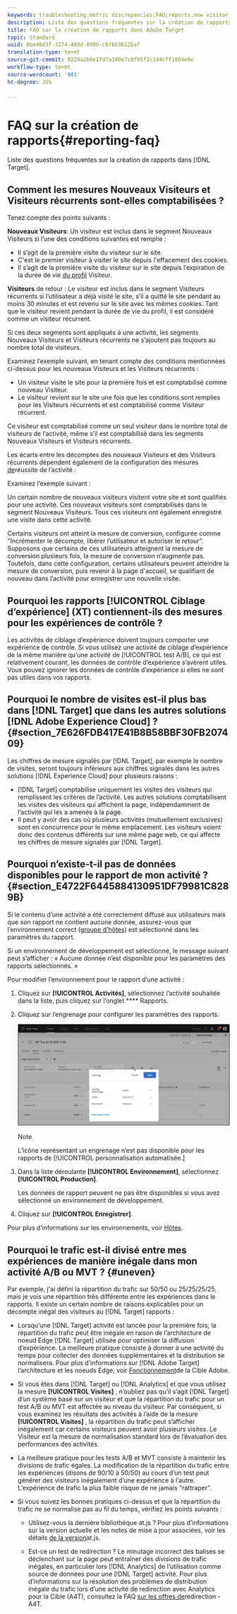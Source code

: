 ```yaml
---
keywords: troubleshooting;metric discrepancies;FAQ;reports;new visitor;new visitors;returning visitor;returning visitors;return visit;new visit
description: Liste des questions fréquentes sur la création de rapports dans Adobe Target.
title: FAQ sur la création de rapports dans Adobe Target
topic: Standard
uuid: 0be40d3f-3274-493d-899b-cb7bb3612baf
translation-type: tm+mt
source-git-commit: 9229a2b6e17d7a340e7c8fb5f2c144cff1804e9e
workflow-type: tm+mt
source-wordcount: '983'
ht-degree: 35%

---
```



# FAQ sur la création de rapports{#reporting-faq}

Liste des questions fréquentes sur la création de rapports dans [!DNL Target].

## Comment les mesures Nouveaux Visiteurs et Visiteurs récurrents sont-elles comptabilisées ?

Tenez compte des points suivants :

**Nouveaux Visiteurs**: Un visiteur est inclus dans le segment Nouveaux Visiteurs si l’une des conditions suivantes est remplie :

* Il s’agit de la première visite du visiteur sur le site.
* C&#39;est le premier visiteur à visiter le site depuis l&#39;effacement des cookies.
* Il s’agit de la première visite du visiteur sur le site depuis l’expiration de la durée de vie [du profil](/help/c-target/c-visitor-profile/visitor-profile-lifetime.md) Visiteur.

**Visiteurs** de retour : Le visiteur est inclus dans le segment Visiteurs récurrents si l’utilisateur a déjà visité le site, s’il a quitté le site pendant au moins 30 minutes et est revenu sur le site avec les mêmes cookies. Tant que le visiteur revient pendant la durée de vie du profil, il est considéré comme un visiteur récurrent.

Si ces deux segments sont appliqués à une activité, les segments Nouveaux Visiteurs et Visiteurs récurrents ne s’ajoutent pas toujours au nombre total de visiteurs.

Examinez l’exemple suivant, en tenant compte des conditions mentionnées ci-dessus pour les nouveaux Visiteurs et les Visiteurs récurrents :

* Un visiteur visite le site pour la première fois et est comptabilisé comme nouveau Visiteur.
* Le visiteur revient sur le site une fois que les conditions sont remplies pour les Visiteurs récurrents et est comptabilisé comme Visiteur récurrent.

Ce visiteur est comptabilisé comme un seul visiteur dans le nombre total de visiteurs de l’activité, même s’il est comptabilisé dans les segments Nouveaux Visiteurs et Visiteurs récurrents.

Les écarts entre les décomptes des nouveaux Visiteurs et des Visiteurs récurrents dépendent également de la configuration des mesures [de](/help/c-activities/r-success-metrics/success-metrics.md)réussite de l’activité :

Examinez l’exemple suivant :

Un certain nombre de nouveaux visiteurs visitent votre site et sont qualifiés pour une activité. Ces nouveaux visiteurs sont comptabilisés dans le segment Nouveaux Visiteurs. Tous ces visiteurs ont également enregistré une visite dans cette activité.

Certains visiteurs ont atteint la mesure de conversion, configurée comme &quot;Incrémenter le décompte, libérer l’utilisateur et autoriser le retour&quot;. Supposons que certains de ces utilisateurs atteignent la mesure de conversion plusieurs fois, la mesure de conversion n’augmente pas. Toutefois, dans cette configuration, certains utilisateurs peuvent atteindre la mesure de conversion, puis revenir à la page d&#39;accueil, se qualifiant de nouveau dans l’activité pour enregistrer une nouvelle visite.

## Pourquoi les rapports [!UICONTROL Ciblage d’expérience] (XT) contiennent-ils des mesures pour les expériences de contrôle ?

Les activités de ciblage d’expérience doivent toujours comporter une expérience de contrôle. Si vous utilisez une activité de ciblage d’expérience de la même manière qu’une activité de [!UICONTROL test A/B], ce qui est relativement courant, les données de contrôle d’expérience s’avèrent utiles. Vous pouvez ignorer les données de contrôle d’expérience si elles ne sont pas utiles dans vos rapports.

## Pourquoi le nombre de visites est-il plus bas dans [!DNL Target] que dans les autres solutions [!DNL Adobe Experience Cloud] ?{#section_7E626FDB417E41B8B58BBF30FB207409}

Les chiffres de mesure signalés par [!DNL Target], par exemple le nombre de visites, seront toujours inférieurs aux chiffres signalés dans les autres solutions [!DNL Experience Cloud] pour plusieurs raisons :

* [!DNL Target] comptabilise uniquement les visites des visiteurs qui remplissent les critères de l’activité. Les autres solutions comptabilisent les visites des visiteurs qui affichent la page, indépendamment de l’activité qui les a amenés à la page.
* Il peut y avoir des cas où plusieurs activités (mutuellement exclusives) sont en concurrence pour le même emplacement. Les visiteurs voient donc des contenus différents sur une même page web, ce qui affecte les chiffres de mesure signalés par [!DNL Target].

## Pourquoi n’existe-t-il pas de données disponibles pour le rapport de mon activité ?{#section_E4722F6445884130951DF79981C8289B}

Si le contenu d’une activité a été correctement diffusé aux utilisateurs mais que son rapport ne contient aucune donnée, assurez-vous que l’environnement correct ([groupe d’hôtes](/help/administrating-target/hosts.md)) est sélectionné dans les paramètres du rapport.

Si un environnement de développement est sélectionné, le message suivant peut s’afficher : « Aucune donnée n’est disponible pour les paramètres des rapports sélectionnés. »

Pour modifier l’environnement pour le rapport d’une activité :

1. Cliquez sur **[!UICONTROL Activités]**, sélectionnez l’activité souhaitée dans la liste, puis cliquez sur l’onglet **** Rapports.
1. Cliquez sur l’engrenage pour configurer les paramètres des rapports.

   ![Boîte de dialogue Paramètres A/B](/help/c-reports/c-report-settings/assets/ab_settings_dialog.png)

   >[!NOTE]
   >
   >L’icône représentant un engrenage n’est pas disponible pour les rapports de [!UICONTROL personnalisation automatisée.]

1. Dans la liste déroulante **[!UICONTROL Environnement]**, sélectionnez **[!UICONTROL Production]**.

   Les données de rapport peuvent ne pas être disponibles si vous avez sélectionné un environnement de développement.

1. Cliquez sur **[!UICONTROL Enregistrer]**.

Pour plus d’informations sur les environnements, voir [Hôtes](../administrating-target/hosts.md#concept_516BB01EBFBD4449AB03940D31AEB66E).

## Pourquoi le trafic est-il divisé entre mes expériences de manière inégale dans mon activité A/B ou MVT ? {#uneven}

Par exemple, j&#39;ai défini la répartition du trafic sur 50/50 ou 25/25/25/25, mais je vois une répartition très différente entre les expériences dans le rapports. Il existe un certain nombre de raisons explicables pour un décompte inégal des visiteurs au [!DNL Target] rapports :

* Lorsqu’une [!DNL Target] activité est lancée pour la première fois, la répartition du trafic peut être inégale en raison de l’architecture de noeud Edge [!DNL Target] utilisée pour optimiser la diffusion d’expérience. La meilleure pratique consiste à donner à une activité du temps pour collecter des données supplémentaires et la distribution se normalisera. Pour plus d’informations sur [!DNL Adobe Target] l’architecture et les noeuds Edge, voir [Fonctionnement](/help/c-intro/how-target-works.md)de la Cible Adobe.
* Si vous êtes dans [!DNL Target] ou [!DNL Analytics] et que vous utilisez la mesure **[!UICONTROL Visites]** , n’oubliez pas qu’il s’agit [!DNL Target] d’un système basé sur un visiteur et que la répartition du trafic pour un test A/B ou MVT est affectée au niveau du visiteur. Par conséquent, si vous examinez les résultats des activités à l’aide de la mesure **[!UICONTROL Visites]** , la répartition du trafic peut s’afficher inégalement car certains visiteurs peuvent avoir plusieurs visites. Le Visiteur est la mesure de normalisation standard lors de l’évaluation des performances des activités.
* La meilleure pratique pour les tests A/B et MVT consiste à maintenir les divisions de trafic égales. La modification de la répartition du trafic entre les expériences (disons de 90/10 à 50/50) au cours d’un test peut générer des visiteurs inégalement d’une expérience à l’autre. L’expérience de trafic la plus faible risque de ne jamais &quot;rattraper&quot;.
* Si vous suivez les bonnes pratiques ci-dessus et que la répartition du trafic ne se normalise pas au fil du temps, vérifiez les points suivants :

   * Utilisez-vous la dernière bibliothèque at.js ? Pour plus d’informations sur la version actuelle et les notes de mise à jour associées, voir les détails [de la version](/help/c-implementing-target/c-implementing-target-for-client-side-web/target-atjs-versions.md)at.js.

   * Est-ce un test de redirection ? Le minutage incorrect des balises se déclenchant sur la page peut entraîner des divisions de trafic inégales, en particulier lors [!DNL Analytics] de l’utilisation comme source de données pour une [!DNL Target] activité. Pour plus d’informations sur la résolution des problèmes de distribution inégale du trafic lors d’une activité de redirection avec Analytics pour la Cible (A4T), consultez la FAQ [sur les offres de](/help/c-integrating-target-with-mac/a4t/r-a4t-faq/a4t-faq-redirect-offers.md)redirection - A4T.
